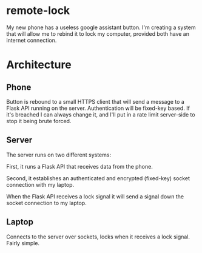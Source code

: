# remote-lock
My new phone has a useless google assistant button. I'm creating a system that will allow me to rebind it to lock my computer, provided both have an internet connection.

# Architecture

## Phone

Button is rebound to a small HTTPS client that will send a message to a Flask API running on the server. Authentication will be fixed-key based. If it's breached I can always change it, and I'll put in a rate limit server-side to stop it being brute forced.

## Server

The server runs on two different systems:

First, it runs a Flask API that receives data from the phone.

Second, it establishes an authenticated and encrypted (fixed-key) socket connection with my laptop. 

When the Flask API receives a lock signal it will send a signal down the socket connection to my laptop.

## Laptop

Connects to the server over sockets, locks when it receives a lock signal. Fairly simple.
